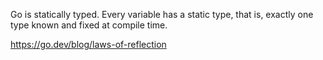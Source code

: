 
Go is statically typed. Every variable has a static type, that is, exactly one type known and fixed at compile time.




https://go.dev/blog/laws-of-reflection